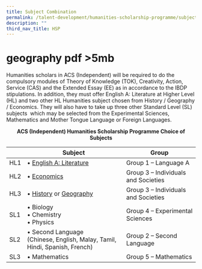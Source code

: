 ```yaml
---
title: Subject Combination
permalink: /talent-development/humanities-scholarship-programme/subject-combination/
description: ""
third_nav_title: HSP
---
```

# geography pdf >5mb

Humanities scholars in ACS (Independent) will be required to do the compulsory modules of Theory of Knowledge (TOK), Creativity, Action, Service (CAS) and the Extended Essay (EE) as in accordance to the IBDP stipulations. In addition, they must offer English A: Literature at Higher Level (HL) and two other HL Humanities subject chosen from History / Geography / Economics. They will also have to take up three other Standard Level (SL) subjects  which may be selected from the Experimental Sciences, Mathematics and Mother Tongue Language or Foreign Languages.


<b><center>ACS (Independent) Humanities Scholarship Programme Choice of Subjects</center></b>

|     | Subject     | Group         |
|-----|----------------|----------|
| HL1 |  • [English A: Literature](/files/Talent%20Development/HSP/IB-English-Literature-Brochure-2022.pdf)                                                       | Group 1 – Language A                |
| HL2 |   • [Economics](/files/Talent%20Development/HSP/IB-Economics-Brochure-2022.pdf)                                                                | Group 3 – Individuals and Societies |
| HL3 | • [History](/files/Talent%20Development/HSP/IB-History-Brochure-2022.pdf) or [Geography](https://www.acsindep.moe.edu.sg/wp-content/uploads/2022/02/IB-Geography-Brochure-2022.pdf)                                                        | Group 3 – Individuals and Societies |
| SL1 | • Biology<br>• Chemistry<br>• Physics                                             | Group 4 – Experimental Sciences     |
| SL2 | • Second Language<br>(Chinese, English, Malay, Tamil, Hindi, Spanish, French) | Group 2 – Second Language           |
| SL3 | • Mathematics                                                                 | Group 5 – Mathematics               |